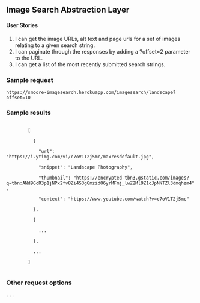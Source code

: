 <h2>Image Search Abstraction Layer</h2>

<h4>User Stories</h4>

<ol>
	<li>I can get the image URLs, alt text and page urls for a set of images relating to a given search string.</li>
	<li>I can paginate through the responses by adding a ?offset=2 parameter to the URL.</li>
	<li>I can get a list of the most recently submitted search strings.</li>
</ol>

<h3>Sample request</h3>
<div><code>https://smoore-imagesearch.herokuapp.com/imagesearch/landscape?offset=10</code></div>

<h3>Sample results</h3>
<div>
	<code>
		[<br />
		&nbsp;&nbsp;{<br />
		&nbsp;&nbsp;&nbsp;&nbsp;"url": "https://i.ytimg.com/vi/c7oV1T2j5mc/maxresdefault.jpg",<br />
		&nbsp;&nbsp;&nbsp;&nbsp;"snippet": "Landscape Photography",<br />
		&nbsp;&nbsp;&nbsp;&nbsp;"thumbnail": "https://encrypted-tbn3.gstatic.com/images?q=tbn:ANd9GcR3p1jNPx2fv8Zi4S3gGmzidO6yrMFmj_lwZ2Ml9Z1cJpNNTZl3dmqhzm4",<br />
		&nbsp;&nbsp;&nbsp;&nbsp;"context": "https://www.youtube.com/watch?v=c7oV1T2j5mc"<br />
		&nbsp;&nbsp;},<br />
		&nbsp;&nbsp;{<br />
		&nbsp;&nbsp;&nbsp;&nbsp;...<br />
		&nbsp;&nbsp;},<br />
		&nbsp;&nbsp;...<br />
		]
	</code>
</div>

<h3>Other request options</h3>
<div><code>...</code></div>